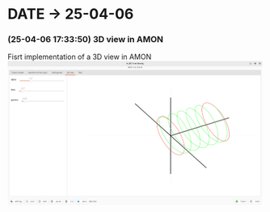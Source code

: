 # DATE → 25-04-06

### (25-04-06 17:33:50) 3D view in AMON 
Fisrt implementation of a 3D view in AMON 
![25-04-06-17-33-50.png](./img/25-04-06/25-04-06-17-33-50.png) 



